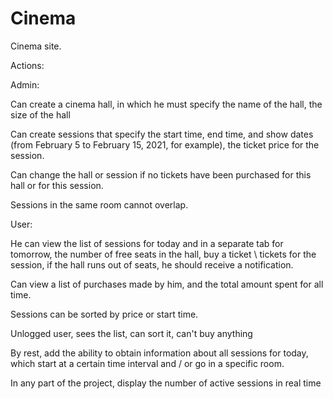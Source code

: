# Cinema

Cinema site.

Actions:


Admin:

Can create a cinema hall, in which he must specify the name of the hall, the size of the hall


Can create sessions that specify the start time, end time, and show dates (from February 5 to February 15, 2021, for example), the ticket price for the session.


Can change the hall or session if no tickets have been purchased for this hall or for this session.


Sessions in the same room cannot overlap.


User:


He can view the list of sessions for today and in a separate tab for tomorrow, the number of free seats in the hall, buy a ticket \ tickets for the session, if the hall runs out of seats, he should receive a notification.


Can view a list of purchases made by him, and the total amount spent for all time.


Sessions can be sorted by price or start time.


Unlogged user, sees the list, can sort it, can't buy anything


By rest, add the ability to obtain information about all sessions for today, which start at a certain time interval and / or go in a specific room.


In any part of the project, display the number of active sessions in real time
